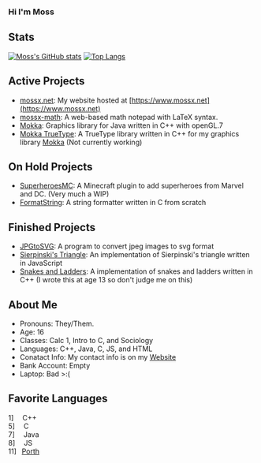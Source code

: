 ### Hi I'm Moss

## Stats
[![Moss's GitHub stats](https://github-readme-stats.vercel.app/api?username=mossx-dev&hide=contribs&exclude_repo=github-stats&theme=tokyonight&show_icons=true&line_height=24&include_all_commits=true)](https://github.com/anuraghazra/github-readme-stats)
[![Top Langs](https://github-readme-stats.vercel.app/api/top-langs/?username=mossx-dev&layout=compact&theme=tokyonight&langs_count=6)](https://github.com/anuraghazra/github-readme-stats)
<br>



## Active Projects
 - [mossx.net](https://github.com/mossx-dev/mossx.net): My website hosted at [https://www.mossx.net](https://www.mossx.net)
 - [mossx-math](https://github.com/mossx-dev/mossx-math): A web-based math notepad with LaTeX syntax.
 - [Mokka](https://github.com/mossx-dev/Mokka): Graphics library for Java written in C++ with openGL.7
 - [Mokka TrueType](https://github.com/mossx-dev/Mokka-TrueType): A TrueType library written in C++ for my graphics library [Mokka](https://github.com/mossx-dev/Mokka) (Not currently working)

## On Hold Projects
 - [SuperheroesMC](https://github.com/mossx-dev/SuperheroesMC): A Minecraft plugin to add superheroes from Marvel and DC. (Very much a WIP)
 - [FormatString](https://github.com/mossx-dev/FormatString): A string formatter written in C from scratch

## Finished Projects
 - [JPGtoSVG](https://github.com/mossx-dev/JPGtoSVG): A program to convert jpeg images to svg format
 - [Sierpinski's Triangle](https://github.com/mossx-dev/Sierpinskis-triangle): An implementation of Sierpinski's triangle written in JavaScript
 - [Snakes and Ladders](https://github.com/mossx-dev/Snakes): A implementation of snakes and ladders written in C++ (I wrote this at age 13 so don't judge me on this)

## About Me
 - Pronouns: They/Them. 
 - Age: 16  
 - Classes: Calc 1, Intro to C, and Sociology
 - Languages: C++, Java, C, JS, and HTML
 - Conatact Info: My contact info is on my [Website](https://www.mossx.net/contact)
 - Bank Account: Empty
 - Laptop: Bad >:(


## Favorite Languages
1]&emsp;&nbsp;C++ <br>
5]&emsp;&nbsp;C <br>
7]&emsp;&nbsp;Java <br>
8]&emsp;&nbsp;JS <br>
11]&ensp;&nbsp;[Porth](https://github.com/tsoding/porth) <br>
<!--
**mossx-dev/mossx-dev** is a ✨ _special_ ✨ repository because its `README.md` (this file) appears on your GitHub profile.

Here are some ideas to get you started:

- 🔭 I’m currently working on ...
- 🌱 I’m currently learning ...
- 👯 I’m looking to collaborate on ...
- 🤔 I’m looking for help with ...
- 💬 Ask me about ...
- 📫 How to reach me: ...
- 😄 Pronouns: ...
- ⚡ Fun fact: ...
-->

